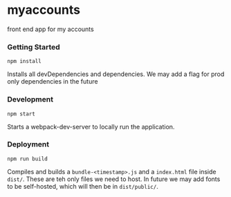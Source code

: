 # myaccounts
front end app for my accounts

### Getting Started

```npm install```

Installs all devDependencies and dependencies. We may add a flag for prod only dependencies in the future

### Development

```npm start```

Starts a webpack-dev-server to locally run the application.

### Deployment

```npm run build```

Compiles and builds a `bundle-<timestamp>.js` and a `index.html` file inside `dist/`. These are teh only files we need to host. In future we may add fonts to be self-hosted, which will then be in `dist/public/`.
